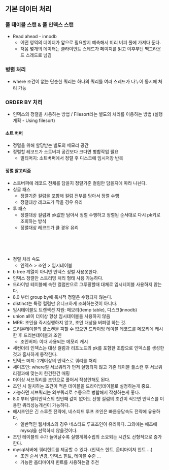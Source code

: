 ## 기본 데이터 처리
### 풀 테이블 스캔 & 풀 인덱스 스캔
- Read ahead - innodb
  - 어떤 영역의 데이터가 앞으로 필요할지 예측해서 미리 버퍼 풀에 가져다 둔다.
  - 처음 몇개의 데이터는 클라이언트 스레드가 페이지를 읽고 이후부턴 백그라운드 스레드로 넘김

### 병렬 처리
- where 조건이 없는 단순한 쿼리는 하나의 쿼리를 여러 스레드가 나누어 동시에 처리 가능

### ORDER BY 처리
- 인덱스의 정렬을 사용하는 방법 / Filesort라는 별도의 처리를 이용하는 방법 (실행계획 - Using filesort)

#### 소트 버퍼
- 정렬을 위해 할당받는 별도의 메모리 공간
- 정렬할 레코드가 소트버퍼 공간보다 크다면 병합작업 필요
  - 멀티머지: 소트버퍼에서 정렬 후 디스크에 임시저장 반복
 
#### 정렬 알고리즘
- 소트버퍼에 레코드 전체를 담을지 정렬기준 컬럼만 담을지에 따라 나뉜다.
- 싱글 패스
  - 정렬기준 컬럼을 포함해 컬럼 전부를 담아서 정렬 수행
  - 정렬대상 레코드가 작을 경우 유리
- 투 패스
  - 정렬대상 컬럼과 pk값만 담아서 정렬 수행하고 정렬된 순서대로 다시 pk키로 조회하는 방식
  - 정렬대상 레코드가 클 경우 유리

<br>
<br>
<br>

- 정렬 처리 속도
  - 인덱스 > 조인 > 임시테이블
- b tree 계열이 아니면 인덱스 정렬 사용못한다.
- 인덱스 정렬만 스트리밍 처리 형태 사용 가능하다.
- 드라이빙 테이블에 속한 컬럼만으로 그루핑할때 대체로 임시테이블 사용하지 않는다.
- 8.0 부터 group by에 묵시적 정렬은 수행되지 않는다.
- distinct는 특정 컬럼만 유니크하게 조회하는것이 아니다.
- 임시테이블도 트랜잭션 지원: 메모리(temp table), 디스크(innodb)
- union all이 더이상 항상 임시테이블을 사용하지 않음
- MRR: 조인을 즉시실행하지 않고, 조인 대상을 버퍼링 하는 것.
- 드리븐테이블의 풀스캔을 피할 수 없으면 드라이빙 테이블 레코드를 메모리에 캐시한 후 드리븐테이블과 조인
  - 조인버퍼: 이때 사용되는 메모리 캐시
- 세컨더리 인덱스는 대상 컬럼과 리프노드의 pk를 포함한 조합으로 인덱스를 생성한것과 흡사하게 동작한다.
- 인덱스 머지: 2개이상의 인덱스로 쿼리를 처리
- 세미조인: where절 서브쿼리가 먼저 실행되지 않고 기존 테이블 풀스캔 후 서브쿼리결과에 맞는지 한건한건 매핑
- 더이상 서브쿼리를 조인으로 풀어서 작성안해도 된다.
- 조인 시 일치하는 조건이 적은 테이블을 드라이빙테이블로 설정하는게 중요.
- 가능하면 서브쿼리는 외부쿼리로 수동으로 병합해서 작성하는게 좋다.
- 8.0 부터 멀티인덱스의 첫번째 값이 없어도 선행 컬럼의 조건이 적으면 인덱스를 이용한 쿼리성능개선이 가능하다.
- 해시조인은 긴 스루풋 전략에, 네스티드 루프 조인은 빠른응답속도 전략에 유용하다.
  - 일반적인 웹서비스의 경우 네스티드 루프조인이 유리하다. 그외에는 애초에 mysql을 선택하지 않을것이다.
- 조인 테이블의 수가 늘어날수록 실행계획수립의 소요되는 시간도 선형적으로 증가한다.
- mysql서버에 쿼리힌트를 제공할 수 있다. (인덱스 힌트, 옵티마이저 힌트 ...)
  - 조인 순서 변경, 인덱스 힌트, 테이블 수준 ...
  - 가능한 옵티마이저 힌트를 사용하는걸 추천



















